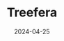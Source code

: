 ---  
layout: startup_page  
title: "Treefera"  
id: "treefera.com"  
permalink: "/treeferatreefera.com04252024/"  
website: "https://www.treefera.com/"  
funding_round: "Series A"  
funding_amount: "$12M"  
investors: "AlbionVC"  
about: "Treefera provides data solutions and insights to clients facing environmental and supply chain compliance challenges. Its platform integrates satellite, drone, and ground truth data with AI algorithms to offer continuous monitoring, assurance, and risk evaluation for various nature-based assets, including carbon credits and supply chain sustainability."  
markets: "Environmental, Sustainability, Supply Chain, Fintech, AI"  
hq: "London, England, United Kingdom"  
founded_year: "2022"  
linkedin: "https://www.linkedin.com/company/treefera"  
twitter: ""  
instagram: ""  
facebook: ""  
crunchbase: "https://www.crunchbase.com/organization/treefera"  
pitchbook: "https://pitchbook.com/profiles/company/525568-24"  

date_display: "25-Apr-2024"  
date: "2024-04-25"

# SEO Optimization  
meta_title: "Treefera - Series A Funding ($12M)"  
meta_description: "Treefera, Treefera provides data solutions and insights to clients facing environmental and supply chain compliance challenges. Its platform integrates satellit..."  
meta_keywords: "Treefera, Environmental, Sustainability, Supply Chain, Fintech, AI, Series A funding"  
canonical_url: "https://startup.projectstartups.com/treeferatreefera.com04252024/"  
---